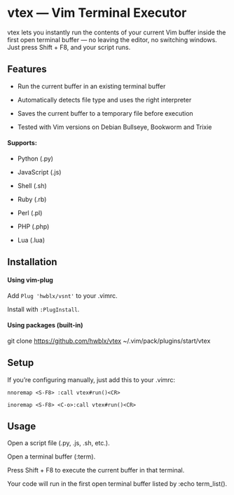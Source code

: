 # vtex — Vim Terminal Executor

vtex lets you instantly run the contents of your current Vim buffer inside the first open terminal buffer — no leaving the editor, no switching windows.
Just press Shift + F8, and your script runs.

## Features

- Run the current buffer in an existing terminal buffer

- Automatically detects file type and uses the right interpreter

- Saves the current buffer to a temporary file before execution

- Tested with Vim versions on Debian Bullseye, Bookworm and Trixie

#### Supports:

- Python (.py)

- JavaScript (.js)

- Shell (.sh)

- Ruby (.rb)

- Perl (.pl)

- PHP (.php)

- Lua (.lua)

## Installation

#### Using vim-plug

Add `Plug 'hwblx/vsnt'` to your .vimrc.

Install with `:PlugInstall`.

#### Using packages (built-in)

git clone https://github.com/hwblx/vtex ~/.vim/pack/plugins/start/vtex

## Setup

If you’re configuring manually, just add this to your .vimrc:

`nnoremap <S-F8> :call vtex#run()<CR>`

`inoremap <S-F8> <C-o>:call vtex#run()<CR>`

## Usage

Open a script file (.py, .js, .sh, etc.).

Open a terminal buffer (:term).

Press Shift + F8 to execute the current buffer in that terminal.

Your code will run in the first open terminal buffer listed by :echo term_list().
